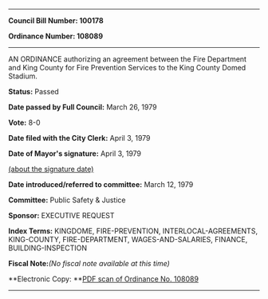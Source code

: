 

********

**Council Bill Number: 100178**
   
**Ordinance Number: 108089**
********

 AN ORDINANCE authorizing an agreement between the Fire Department and King County for Fire Prevention Services to the King County Domed Stadium.

**Status:** Passed
   
**Date passed by Full Council:** March 26, 1979
   
**Vote:** 8-0
   
**Date filed with the City Clerk:** April 3, 1979
   
**Date of Mayor's signature:** April 3, 1979
   
[(about the signature date)](/~public/approvaldate.htm)
   
   
   
**Date introduced/referred to committee:** March 12, 1979
   
**Committee:** Public Safety & Justice
   
**Sponsor:** EXECUTIVE REQUEST
   
   
**Index Terms:** KINGDOME, FIRE-PREVENTION, INTERLOCAL-AGREEMENTS, KING-COUNTY, FIRE-DEPARTMENT, WAGES-AND-SALARIES, FINANCE, BUILDING-INSPECTION

**Fiscal Note:**_(No fiscal note available at this time)_

**Electronic Copy: **[PDF scan of Ordinance No. 108089](/~archives/Ordinances/Ord_108089.pdf)

********

